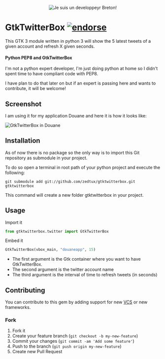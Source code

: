 <p align="center">
  <img src="https://raw.github.com/zedtux/gpair/master/media/developpeur_breton_logo.png" alt="Je suis un developpeyr Breton!"/>
</p>

# GtkTwitterBox [![endorse](http://api.coderwall.com/zedtux/endorsecount.png)](http://coderwall.com/zedtux)

This GTK 3 module written in python 3 will show the 5 latest tweets of a given account and refresh X given seconds.

#### Python PEP8 and GtkTwitterBox

I'm not a python expert developer, I'm just doing python at home so I didn't spent time to have compliant code with PEP8.

I have plan to do that later on but if an expert is passing here and wants to contribute, it will be welcome!

## Screenshot

I am using it for my application Douane and here it is how it looks like:

![GtkTwitterBox in Douane](http://ubuntuone.com/1ZaFx8nsMX0JKWRSBYzW8Y)

## Installation

As of now there is no package so the only way is to import this Git repository as submodule in your project.

To do so open a terminal in root path of your python project and execute the following:

    git submodule add git://github.com/zedtux/gtktwitterbox.git gtktwitterbox

This command will create a new folder gtktwitterbox in your project.


## Usage

Import it

````python
from gtktwitterbox.twitter import GtkTwitterBox
````

Embed it

````python
GtkTwitterBox(vbox_main, "douaneapp", 15)
````

 - The first argument is the Gtk container where you want to have GtkTwitterBox.
 - The second argument is the twitter account name
 - The third argument is the interval of time to refresh tweets (in seconds)

## Contributing

You can contribute to this gem by adding support for new [VCS](http://en.wikipedia.org/wiki/Concurrent_Versions_System) or new frameworks.

### Fork

1. Fork it
2. Create your feature branch (`git checkout -b my-new-feature`)
3. Commit your changes (`git commit -am 'Add some feature'`)
4. Push to the branch (`git push origin my-new-feature`)
5. Create new Pull Request
